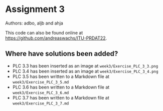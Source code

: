 # Assignment 3

Authors: adbo, aljb and ahja

This code can also be found online at https://github.com/andreaswachs/ITU-PRDAT22.

## Where have solutions been added?

- PLC 3.3 has been inserted as an image at `week3/Exercise_PLC_3_3.png`
- PLC 3.4 has been inserted as an image at `week3/Exercise_PLC_3_4.png`
- PLC 3.5 has been written to a Markdown file at `week3/Exercise_PLC_3_5.md`
- PLC 3.6 has been written to a Markdown file at `week3/Exercise_PLC_3_6.md`
- PLC 3.7 has been written to a Markdown file at `week3/Exercise_PLC_3_7.md`
